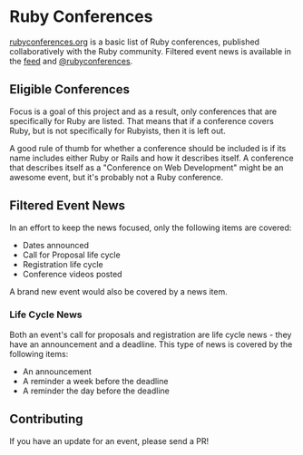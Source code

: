 # Ruby Conferences

[rubyconferences.org][r] is a basic list of Ruby conferences, published
collaboratively with the Ruby community. Filtered event news is available in the
[feed][f] and [@rubyconferences][t].

[r]: http://rubyconferences.org/
[f]: http://rubyconferences.org/news/feed.xml
[t]: https://twitter.com/rubyconferences

## Eligible Conferences

Focus is a goal of this project and as a result, only conferences that are
specifically for Ruby are listed. That means that if a conference covers Ruby,
but is not specifically for Rubyists, then it is left out.

A good rule of thumb for whether a conference should be included is if its name
includes either Ruby or Rails and how it describes itself. A conference that
describes itself as a "Conference on Web Development" might be an awesome event,
but it's probably not a Ruby conference.

## Filtered Event News

In an effort to keep the news focused, only the following items are covered:

* Dates announced
* Call for Proposal life cycle
* Registration life cycle
* Conference videos posted

A brand new event would also be covered by a news item.

### Life Cycle News

Both an event's call for proposals and registration are life cycle news - they
have an announcement and a deadline. This type of news is covered by the
following items:

* An announcement
* A reminder a week before the deadline
* A reminder the day before the deadline

## Contributing

If you have an update for an event, please send a PR!
